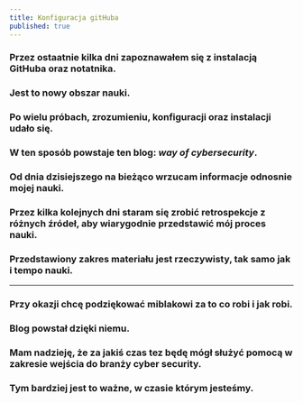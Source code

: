 ```yaml
---
title: Konfiguracja gitHuba
published: true
---
```



### Przez ostaatnie kilka dni zapoznawałem się z instalacją GitHuba oraz notatnika.
### Jest to nowy obszar nauki.
### Po wielu próbach, zrozumieniu, konfiguracji oraz instalacji udało się.
### W ten sposób powstaje ten blog: *way of cybersecurity*.
### Od dnia dzisiejszego na bieżąco wrzucam informacje odnosnie mojej nauki.
### Przez kilka kolejnych dni staram się zrobić retrospekcje z różnych źródeł, aby wiarygodnie przedstawić mój proces nauki.
### Przedstawiony zakres materiału jest rzeczywisty, tak samo jak i tempo nauki.
* * *
### Przy okazji chcę podziękować miblakowi za to co robi i jak robi. 
### Blog powstał dzięki niemu.
### Mam nadzieję, że za jakiś czas tez będę mógł służyć pomocą w zakresie wejścia do branży cyber security.
### Tym bardziej jest to ważne, w czasie którym jesteśmy.